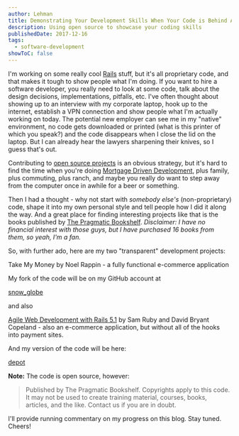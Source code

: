 ```yaml
---
author: Lehman
title: Demonstrating Your Development Skills When Your Code is Behind A Firewall
description: Using open source to showcase your coding skills
publishedDate: 2017-12-16
tags:
  - software-development
showToC: false
---
```


I'm working on some really cool [Rails](http://rubyonrails.org/) stuff, but it's all proprietary code, and that makes it tough to show people what I'm doing. If you want to hire a software developer, you really need to look at some code, talk about the design decisions, implementations, pitfalls, etc. I've often thought about showing up to an interview with my corporate laptop, hook up to the internet, establish a VPN connection and show people what I'm actually working on today. The potential new employer can see me in my "native" environment, no code gets downloaded or printed (what is this printer of which you speak?) and the code disappears when I close the lid on the laptop. But I can already hear the lawyers sharpening their knives, so I guess that's out.

Contributing to [open source projects](https://opensource.org/) is an obvious strategy, but it's hard to find the time when you're doing [Mortgage Driven Development](https://refuctoring.wordpress.com/2011/01/13/the-mortgage-driven-development-manifesto/), plus family, plus commuting, plus ranch, and maybe you really do want to step away from the computer once in awhile for a beer or something.

Then I had a thought - why not start with _somebody else's_ (non-proprietary) code, shape it into my own personal style and tell people how I did it along the way. And a great place for finding interesting projects like that is the books published by [The Pragmatic Bookshelf](https://pragprog.com/). _Disclaimer: I have no financial interest with those guys, but I have purchased 16 books from them, so yeah, I'm a fan._

So, with further ado, here are my two "transparent" development projects:

Take My Money by Noel Rappin - a fully functional e-commerce application

My fork of the code will be on my GitHub account at

[snow_globe](https://github.com/thecwlzone/snow_globe)

and also

[Agile Web Development with Rails 5.1](https://pragprog.com/book/rails51/agile-web-development-with-rails-5-1) by Sam Ruby and David Bryant Copeland - also an e-commerce application, but without all of the hooks into payment sites.

And my version of the code will be here:

[depot](https://github.com/thecwlzone/depot)

**Note:** The code is open source, however:

> Published by The Pragmatic Bookshelf. Copyrights apply to this code. It may not be used to create training material, courses, books, articles, and the like. Contact us if you are in doubt.

I'll provide running commentary on my progress on this blog. Stay tuned. Cheers!
